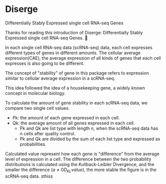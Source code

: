 # Diserge
Differentially Stably Expressed single cell RNA-seq Genes


Thanks for reading this introduction of Diserge: Differentially Stably Expressed single cell RNA-seq Genes. 🤗

In each single cell RNA-seq data (scRNA-seq) data, each cell expresses different types of genes in different amounts. 
The cellular average expression(CAE), the average expression of all kinds of genes that each cell expresses is also going to be different.

The concept of "stability" of gene in this package refers to expression similar to cellular average expression in a scRNA-seq.

This idea followed the idea of a housekeeping gene, a widely known concept in molecular biology.

To calculate the amount of gene stability in each scRNA-seq data, we compare two single cell values.

- Pk: the amount of each gene expressed in each cell. 
- Qk: the average amount of all genes expressed in each cell.
  - Pk and Qk are list type with length n, when the scRNA-seq data has n cells after quality control.
  - Pk and Qk are divided by the sum of each list type and expressed as probabilities.

Calculated value represent how each gene is "difference" from the average level of expression in a cell.
The difference between the two probability distributions is calculated using the Kullback-Leibler Divergence, and the smaller the difference ($a \ne 0$$D_{KL} value$), the more stable the figure is in the scRNA-seq data.
`$`this`$`
